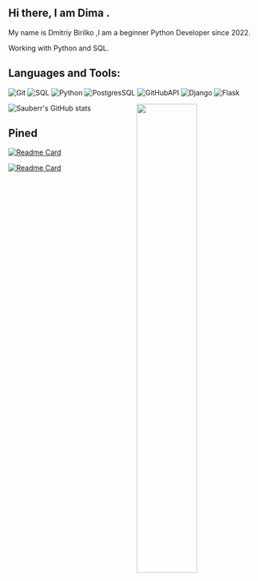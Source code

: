 
## Hi there, I am Dima .
My name is Dmitriy Birilko ,I am a beginner Python Developer since 2022.

Working with Python and SQL.

## Languages and Tools:
![Git](https://img.shields.io/badge/-Git-090909?)
![SQL](https://img.shields.io/badge/-SQL-090909?)
![Python](https://img.shields.io/badge/-Python-090909?)
![PostgresSQL](https://img.shields.io/badge/-PostgresSQL-090909?)
![GitHubAPI](https://img.shields.io/badge/-GitHubAPI-090909?)
![Django](https://img.shields.io/badge/-Django-090909?)
![Flask](https://img.shields.io/badge/-Flask-090909?)




![Sauberr's GitHub stats](https://github-readme-stats-git-masterrstaa-rickstaa.vercel.app/api?username=sauberr&&show_icons=true&theme=tokyonight)
<img align="right" width="49%" src="https://github-readme-stats.vercel.app/api/top-langs/?username=sauberr&langs_count=8&layout=compact&theme=tokyonight">

## Pined

[![Readme Card](https://github-readme-stats.vercel.app/api/pin/?username=Sauberr&repo=github-readme-stats)](https://github.com/Sauberr/github-readme-stats)


[![Readme Card](https://github-readme-stats.vercel.app/api/pin/?username=sauberr&repo=github-readme-stats)](https://github.com/anuraghazra/github-readme-stats)
